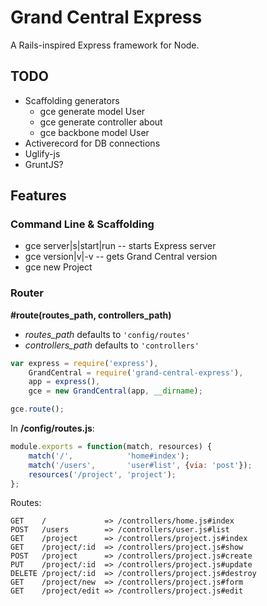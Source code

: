 # Grand Central Express

A Rails-inspired Express framework for Node.

## TODO

* Scaffolding generators
    * gce generate model User
    * gce generate controller about
    * gce backbone model User
* Activerecord for DB connections
* Uglify-js
* GruntJS?

## Features

### Command Line & Scaffolding

* gce server|s|start|run -- starts Express server
* gce version|v|-v -- gets Grand Central version
* gce new Project

### Router

__#route(routes_path, controllers_path)__

* *routes_path* defaults to `'config/routes'`
* *controllers_path* defaults to `'controllers'`

```js
var express = require('express'),
    GrandCentral = require('grand-central-express'),
    app = express(),
    gce = new GrandCentral(app, __dirname);

gce.route();
```

In __/config/routes.js__:
```js
module.exports = function(match, resources) {
    match('/',            'home#index');
    match('/users',       'user#list', {via: 'post'});
    resources('/project', 'project');
};
```
Routes:
```
GET    /             => /controllers/home.js#index
POST   /users        => /controllers/user.js#list
GET    /project      => /controllers/project.js#index
GET    /project/:id  => /controllers/project.js#show
POST   /project      => /controllers/project.js#create
PUT    /project/:id  => /controllers/project.js#update
DELETE /project/:id  => /controllers/project.js#destroy
GET    /project/new  => /controllers/project.js#form
GET    /project/edit => /controllers/project.js#edit
```